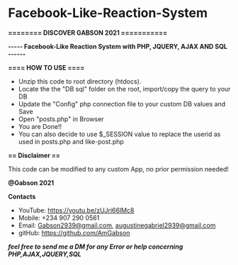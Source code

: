 # Facebook-Like-Reaction-System

**======== DISCOVER GABSON 2021 ===========**

**----- Facebook-Like Reaction System with PHP, JQUERY, AJAX AND SQL ------**

**==== HOW TO USE ====**

- Unzip this code to root directory (htdocs).
- Locate the the "DB sql" folder on the root, import/copy the query to your DB
- Update the "Config" php connection file to your custom DB values and Save
- Open "posts.php" in Browser
- You are Done!!
- You can also decide to use $_SESSION value to replace the userid as used in posts.php and like-post.php 


 **== Disclaimer ==**

This code can be modified to any custom App, no prior permission needed!
 
**@Gabson 2021**

 
**Contacts**
 
 - YouTube: https://youtu.be/zUJri66lMc8
 - Mobile: +234 907 290 0561
 - Email: Gabson2939@gmail.com, augustinegabriel2939@gmail.com
 - gitHub: https://github.com/AmGabson
 
 
 
 ***feel free to send me a DM for any Error or help concerning PHP,AJAX,JQUERY,SQL***
